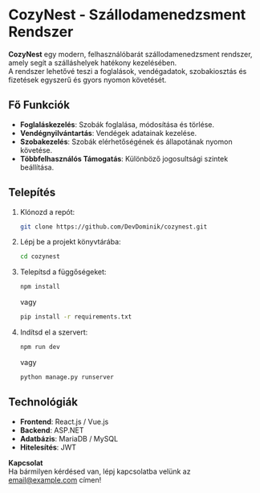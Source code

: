 # CozyNest - Szállodamenedzsment Rendszer

**CozyNest** egy modern, felhasználóbarát szállodamenedzsment rendszer, amely segít a szálláshelyek hatékony kezelésében.  
A rendszer lehetővé teszi a foglalások, vendégadatok, szobakiosztás és fizetések egyszerű és gyors nyomon követését.

## Fő Funkciók
- **Foglaláskezelés**: Szobák foglalása, módosítása és törlése.
- **Vendégnyilvántartás**: Vendégek adatainak kezelése.
- **Szobakezelés**: Szobák elérhetőségének és állapotának nyomon követése.
- **Többfelhasználós Támogatás**: Különböző jogosultsági szintek beállítása.

## Telepítés
1. Klónozd a repót:
   ```sh
   git clone https://github.com/DevDominik/cozynest.git
   ```
2. Lépj be a projekt könyvtárába:
   ```sh
   cd cozynest
   ```
3. Telepítsd a függőségeket:
   ```sh
   npm install
   ```
   vagy
   ```sh
   pip install -r requirements.txt
   ```
4. Indítsd el a szervert:
   ```sh
   npm run dev
   ```
   vagy
   ```sh
   python manage.py runserver
   ```

## Technológiák
- **Frontend**: React.js / Vue.js
- **Backend**: ASP.NET
- **Adatbázis**: MariaDB / MySQL
- **Hitelesítés**: JWT 




**Kapcsolat**  
Ha bármilyen kérdésed van, lépj kapcsolatba velünk az [email@example.com](mailto:Cozynest@CN.com) címen!
